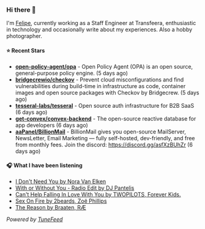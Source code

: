### Hi there 👋

I'm [Felipe](https://felipevm.com), currently working as a Staff Engineer at Transfeera, enthusiastic in technology and occasionally write about my experiences. Also a hobby photographer.

#### ⭐ Recent Stars
- **[open-policy-agent/opa](https://github.com/open-policy-agent/opa)** - Open Policy Agent (OPA) is an open source, general-purpose policy engine. (5 days ago)
- **[bridgecrewio/checkov](https://github.com/bridgecrewio/checkov)** - Prevent cloud misconfigurations and find vulnerabilities during build-time in infrastructure as code, container images and open source packages with Checkov by Bridgecrew. (5 days ago)
- **[tesseral-labs/tesseral](https://github.com/tesseral-labs/tesseral)** - Open source auth infrastructure for B2B SaaS (6 days ago)
- **[get-convex/convex-backend](https://github.com/get-convex/convex-backend)** - The open-source reactive database for app developers (6 days ago)
- **[aaPanel/BillionMail](https://github.com/aaPanel/BillionMail)** - BillionMail gives you open-source MailServer, NewsLetter,  Email Marketing — fully self-hosted, dev-friendly, and free from monthly fees. Join the discord: https://discord.gg/asfXzBUhZr (6 days ago)

#### 🎧 What I have been listening
- [I Don&#39;t Need You by Nora Van Elken](https://open.spotify.com/track/08hBQCNt6DRzZQs8gkJEIL)
- [With or Without You - Radio Edit by DJ Pantelis](https://open.spotify.com/track/4b5xfjE6GhEVkyw9eRk2Wg)
- [Can&#39;t Help Falling In Love With You by TWOPILOTS, Forever Kids.](https://open.spotify.com/track/7kGiOCt0ykF3HNGlRcNdkW)
- [Sex On Fire by 2beards, Zoë Phillips](https://open.spotify.com/track/1klCIz6RrwhL2bSe8zYafQ)
- [The Reason by Braaten, RÆ](https://open.spotify.com/track/15uy4lyCqhN1F4AyXzu8MG)

_Powered by [TuneFeed](https://tunefeed.app?ref=github.com)_

